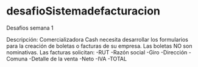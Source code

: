 # desafioSistemadefacturacion
Desafios semana 1


Descripción:
Comercializadora Cash necesita desarrollar los formularios para la creación de boletas o facturas de su empresa. 
Las boletas NO son nominativas.
Las facturas solicitan:
-RUT
-Razón social
-Giro
-Dirección
-Comuna
-Detalle de la venta
-Neto
-IVA
-TOTAL
